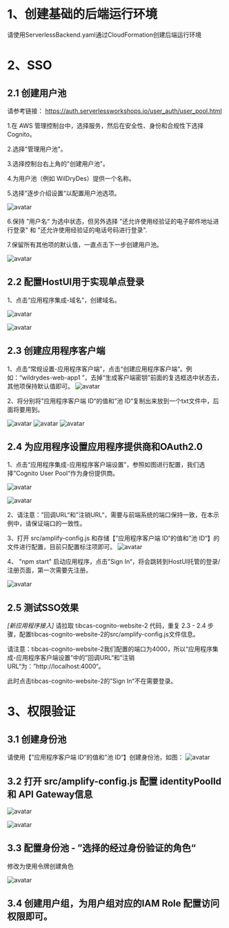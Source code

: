 # 1、创建基础的后端运行环境
请使用ServerlessBackend.yaml通过CloudFormation创建后端运行环境


# 2、SSO 

## 2.1 创建用户池

请参考链接： https://auth.serverlessworkshops.io/user_auth/user_pool.html  

1.在 AWS 管理控制台中，选择服务，然后在安全性、身份和合规性下选择 Cognito。

2.选择"管理用户池"。

3.选择控制台右上角的"创建用户池"。

4.为用户池（例如 WilDryDes）提供一个名称。

5.选择”逐步介绍设置“以配置用户池选项。

![avatar](pictures/1.png)

6.保持 ”用户名“ 为选中状态，但另外选择 "还允许使用经验证的电子邮件地址进行登录" 和 "还允许使用经验证的电话号码进行登录".

7.保留所有其他项的默认值，一直点击下一步创建用户池。

![avatar](pictures/2.png)

## 2.2 配置HostUI用于实现单点登录

1、点击“应用程序集成-域名”，创建域名。

![avatar](pictures/3.png)

![avatar](pictures/4.png)

## 2.3 创建应用程序客户端

1、点击“常规设置-应用程序客户端”，点击“创建应用程序客户端“。例如：“wildrydes-web-app1 ”，去掉“生成客户端密钥”前面的复选框选中状态去，其他项保持默认值即可。
![avatar](pictures/5.png)

2、将分别将”应用程序客户端 ID“的值和”池 ID“复制出来放到一个txt文件中，后面将要用到。

![avatar](pictures/6.png)
![avatar](pictures/7.png)
![avatar](pictures/8.png)


## 2.4 为应用程序设置应用程序提供商和OAuth2.0

1、点击“应用程序集成-应用程序客户端设置”，参照如图进行配置，我们选择”Cognito User Pool“作为身份提供商。

![avatar](pictures/3.png)

![avatar](pictures/4.png)

2、请注意：”回调URL“和”注销URL“，需要与前端系统的端口保持一致，在本示例中，请保证端口的一致性。

3、打开 src/amplify-config.js 和存储【”应用程序客户端 ID“的值和”池 ID“】的文件进行配置，目前只配置标注项即可。
![avatar](pictures/10.png)

4、 "npm start" 启动应用程序，点击”Sign In“，将会跳转到HostUI托管的登录/注册页面，第一次需要先注册。

![avatar](pictures/11.png)

## 2.5 测试SSO效果

*[新应用程序接入]*
请拉取 tibcas-cognito-website-2 代码，重复 2.3 - 2.4 步骤，配置tibcas-cognito-website-2的src/amplify-config.js文件信息。

请注意：tibcas-cognito-website-2我们配置的端口为4000，所以“应用程序集成-应用程序客户端设置”中的”回调URL“和”注销URL“为：”http://localhost:4000“。

此时点击tibcas-cognito-website-2的”Sign In“不在需要登录。

# 3、权限验证

## 3.1 创建身份池
请使用【”应用程序客户端 ID“的值和”池 ID“】创建身份池，如图：
![avatar](pictures/12.png)

## 3.2 打开 src/amplify-config.js 配置 identityPoolId 和 API Gateway信息
![avatar](pictures/13.png)

![avatar](pictures/14.png)

## 3.3 配置身份池 - ”选择的经过身份验证的角色“

修改为使用令牌创建角色

![avatar](pictures/15.png)

## 3.4 创建用户组，为用户组对应的IAM Role 配置访问权限即可。
